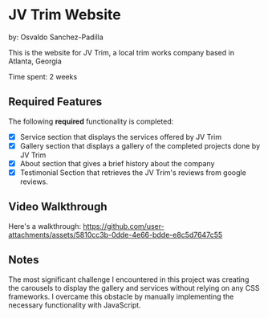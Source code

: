 # JV Trim Website

by: Osvaldo Sanchez-Padilla

This is the website for JV Trim, a local trim works company based in Atlanta, Georgia

Time spent: 2 weeks

## Required Features

The following **required** functionality is completed:

* [x] Service section that displays the services offered by JV Trim
* [x] Gallery section that displays a gallery of the completed projects done by JV Trim
* [x] About section that gives a brief history about the company
* [x] Testimonial Section that retrieves the JV Trim's reviews from google reviews.

## Video Walkthrough

Here's a walkthrough:
https://github.com/user-attachments/assets/5810cc3b-0dde-4e66-bdde-e8c5d7647c55

<!-- Replace this with whatever GIF tool you used! -->

<!-- Recommended tools:
[Kap](https://getkap.co/) for macOS
[ScreenToGif](https://www.screentogif.com/) for Windows
[peek](https://github.com/phw/peek) for Linux. -->

## Notes

The most significant challenge I encountered in this project was creating the carousels to display the gallery and services without relying on any CSS frameworks. I overcame this obstacle by manually implementing the necessary functionality with JavaScript.


